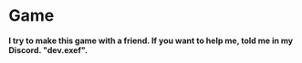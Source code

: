 # Game
**I try to make this game with a friend. If you want to help me, told me in my Discord. "dev.exef".**
